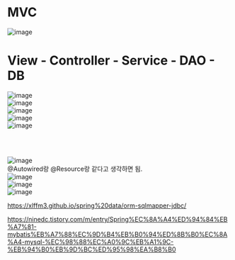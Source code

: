 # MVC
![image](https://user-images.githubusercontent.com/84604563/164155924-d91f156f-7fc4-4613-9e29-949121019094.png)

# View - Controller - Service - DAO - DB
![image](https://user-images.githubusercontent.com/84604563/164156220-4505c8ac-5748-49e4-8491-fe9835426c45.png)  
![image](https://user-images.githubusercontent.com/84604563/164156264-5a11f7e0-6a26-4617-b1a8-2cb8cdaaa4d3.png)  
![image](https://user-images.githubusercontent.com/84604563/164156302-3887c41b-3bd1-40cb-8edc-0c85daddf385.png)  
![image](https://user-images.githubusercontent.com/84604563/164156324-d31d4316-3c44-4044-9b23-b03716356e07.png)  
![image](https://user-images.githubusercontent.com/84604563/164156377-cb934ab3-b8b3-4e79-a64c-e8740b1cf3e9.png)  

<br></br>

![image](https://user-images.githubusercontent.com/84604563/164157070-b60bfc81-1097-416b-a16a-87dcd0ed9321.png)  
@Autowired랑 @Resource랑 같다고 생각하면 됨.  
![image](https://user-images.githubusercontent.com/84604563/164157006-20973f10-d710-43f6-b3dd-6b3764a49202.png)  
![image](https://user-images.githubusercontent.com/84604563/164157168-e5655d72-55bd-4e41-9831-b647abfa6f92.png)  
![image](https://user-images.githubusercontent.com/84604563/164177943-b713e46b-ba97-4847-8c0b-32fe1efdde79.png)  



https://xlffm3.github.io/spring%20data/orm-sqlmapper-jdbc/

https://ninedc.tistory.com/m/entry/Spring%EC%8A%A4%ED%94%84%EB%A7%81-mybatis%EB%A7%88%EC%9D%B4%EB%B0%94%ED%8B%B0%EC%8A%A4-mysql-%EC%98%88%EC%A0%9C%EB%A1%9C-%EB%94%B0%EB%9D%BC%ED%95%98%EA%B8%B0

 

